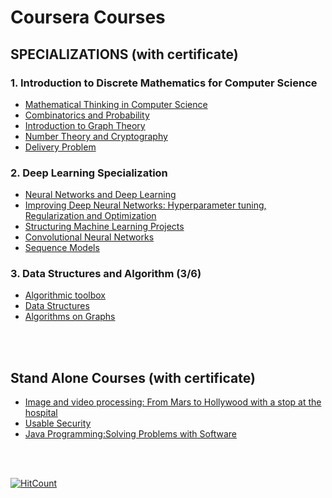 # Coursera Courses

## SPECIALIZATIONS (with certificate)

### 1. Introduction to Discrete Mathematics for Computer Science
  - [Mathematical Thinking in Computer Science](Introduction_to_Discrete_Mathematics_for_Computer_Science_Specialization/Mathematical_Thinking_in_Computer_Science)
  - [Combinatorics and Probability](Introduction_to_Discrete_Mathematics_for_Computer_Science_Specialization/Combinatorics_and_Probability)
  - [Introduction to Graph Theory](Introduction_to_Discrete_Mathematics_for_Computer_Science_Specialization/Introduction_to_Graph_Theory)
  - [Number Theory and Cryptography](Introduction_to_Discrete_Mathematics_for_Computer_Science_Specialization/Number_Theory_and_Cryptography)
  - [Delivery Problem](Introduction_to_Discrete_Mathematics_for_Computer_Science_Specialization/Delivery_problem)
  

### 2. Deep Learning Specialization
  - [Neural Networks and Deep Learning](Deep_Learning_Specialization/Neural_Networks_and_Deep_Learning)
  - [Improving Deep Neural Networks: Hyperparameter tuning, Regularization and Optimization](https://github.com/sagarchand9/Coursera_Courses/tree/master/Deep_Learning_Specialization/Improving_Deep_Neural_Networks:%20Hyperparameter_tuning%2C_Regularization_and_Optimization) 
  - [Structuring Machine Learning Projects](Deep_Learning_Specialization/Structuring_Machine_Learning_Projects)
  - [Convolutional Neural Networks](Deep_Learning_Specialization/Convolution_Neural_Networks)
  - [Sequence Models](Deep_Learning_Specialization/Sequence_Models)

### 3. Data Structures and Algorithm (3/6)
  - [Algorithmic toolbox](Data_Structures_and_Algorithms_Specialization/Algorithmic_Toolbox)
  - [Data Structures](Data_Structures_and_Algorithms_Specialization/Data_Structures) 
  - [Algorithms on Graphs](Data_Structures_and_Algorithms_Specialization/Algorithms_on_Graphs) 
  
  <br/><br/>

  
## Stand Alone Courses (with certificate)
  - [Image and video processing: From Mars to Hollywood with a stop at the hospital](https://github.com/sagarchand9/Coursera_Courses/tree/master/Image_and_video_processing:%20From_Mars_to_Hollywood_with_a_stop_at_the_hospital)
  - [Usable Security](Usable_Security)
  - [Java Programming:Solving Problems with Software](https://github.com/sagarchand9/Coursera_Courses/tree/master/Java_Programming:Solving_Problems_with_Software)
  
<br/><br/>

[![HitCount](http://hits.dwyl.com/sagarchand9/Coursera_Courses.svg)](http://hits.dwyl.com/sagarchand9/Coursera_Courses)
